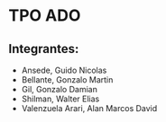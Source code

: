 # TPO ADO
## Integrantes:
- Ansede, Guido Nicolas
- Bellante, Gonzalo Martin
- Gil, Gonzalo Damian
- Shilman, Walter Elias
- Valenzuela Arari, Alan Marcos David
